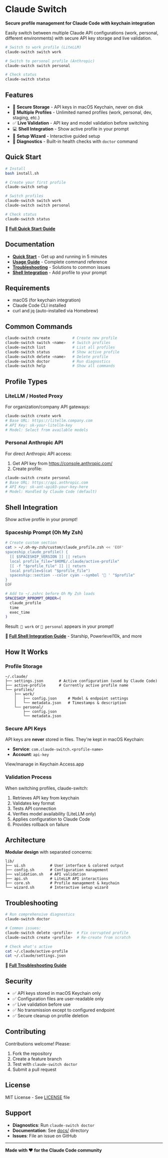 # Claude Switch

**Secure profile management for Claude Code with keychain integration**

Easily switch between multiple Claude API configurations (work, personal, different environments) with secure API key storage and live validation.

```bash
# Switch to work profile (LiteLLM)
claude-switch switch work

# Switch to personal profile (Anthropic)
claude-switch switch personal

# Check status
claude-switch status
```

## Features

- 🔐 **Secure Storage** - API keys in macOS Keychain, never on disk
- 🚀 **Multiple Profiles** - Unlimited named profiles (work, personal, dev, staging, etc.)
- ✅ **Live Validation** - API key and model validation before switching
- 💻 **Shell Integration** - Show active profile in your prompt
- 🧙 **Setup Wizard** - Interactive guided setup
- 🏥 **Diagnostics** - Built-in health checks with `doctor` command

## Quick Start

```bash
# Install
bash install.sh

# Create your first profile
claude-switch setup

# Switch profiles
claude-switch switch work
claude-switch switch personal

# Check status
claude-switch status
```

**📖 [Full Quick Start Guide](docs/QUICK_START.md)**

## Documentation

- **[Quick Start](docs/QUICK_START.md)** - Get up and running in 5 minutes
- **[Usage Guide](docs/USAGE.md)** - Complete command reference
- **[Troubleshooting](docs/TROUBLESHOOTING.md)** - Solutions to common issues
- **[Shell Integration](SHELL_INTEGRATION.md)** - Add profile to your prompt

## Requirements

- macOS (for keychain integration)
- Claude Code CLI installed
- curl and jq (auto-installed via Homebrew)

## Common Commands

```bash
claude-switch create          # Create new profile
claude-switch switch <name>   # Switch profiles
claude-switch list            # List all profiles
claude-switch status          # Show active profile
claude-switch delete <name>   # Delete profile
claude-switch doctor          # Run diagnostics
claude-switch help            # Show all commands
```

## Profile Types

### LiteLLM / Hosted Proxy

For organization/company API gateways:

```bash
claude-switch create work
# Base URL: https://litellm.company.com
# API Key: sk-your-litellm-key
# Model: Select from available models
```

### Personal Anthropic API

For direct Anthropic API access:

1. Get API key from https://console.anthropic.com/
2. Create profile:

```bash
claude-switch create personal
# Base URL: https://api.anthropic.com
# API Key: sk-ant-api03-your-key-here
# Model: Handled by Claude Code (default)
```

## Shell Integration

Show active profile in your prompt!

### Spaceship Prompt (Oh My Zsh)

```bash
# Create custom section
cat > ~/.oh-my-zsh/custom/claude_profile.zsh << 'EOF'
spaceship_claude_profile() {
  [[ $SPACESHIP_VERSION ]] || return
  local profile_file="$HOME/.claude/active-profile"
  [[ -f "$profile_file" ]] || return
  local profile=$(cat "$profile_file")
  spaceship::section --color cyan --symbol '󰧑 ' "$profile"
}
EOF

# Add to ~/.zshrc before Oh My Zsh loads
SPACESHIP_RPROMPT_ORDER=(
  claude_profile
  time
  exec_time
)
```

Result: `󰧑 work` or `󰧑 personal` appears in your prompt!

**📖 [Full Shell Integration Guide](SHELL_INTEGRATION.md)** - Starship, Powerlevel10k, and more

## How It Works

### Profile Storage

```
~/.claude/
├── settings.json       # Active configuration (used by Claude Code)
├── active-profile      # Currently active profile name
└── profiles/
    ├── work/
    │   ├── config.json     # Model & endpoint settings
    │   └── metadata.json   # Timestamps & description
    └── personal/
        ├── config.json
        └── metadata.json
```

### Secure API Keys

API keys are **never** stored in files. They're kept in macOS Keychain:

- **Service**: `com.claude-switch.<profile-name>`
- **Account**: `api-key`

View/manage in Keychain Access.app

### Validation Process

When switching profiles, claude-switch:
1. Retrieves API key from keychain
2. Validates key format
3. Tests API connection
4. Verifies model availability (LiteLLM only)
5. Applies configuration to Claude Code
6. Provides rollback on failure

## Architecture

**Modular design** with separated concerns:

```
lib/
├── ui.sh           # User interface & colored output
├── config.sh       # Configuration management
├── validation.sh   # API validation
├── api.sh          # LiteLLM API interactions
├── core.sh         # Profile management & keychain
└── wizard.sh       # Interactive setup wizard
```

## Troubleshooting

```bash
# Run comprehensive diagnostics
claude-switch doctor

# Common issues:
claude-switch delete <profile>  # Fix corrupted profile
claude-switch create <profile>  # Re-create from scratch

# Check what's active
cat ~/.claude/active-profile
cat ~/.claude/settings.json
```

**📖 [Full Troubleshooting Guide](docs/TROUBLESHOOTING.md)**

## Security

- ✅ API keys stored in macOS Keychain only
- ✅ Configuration files are user-readable only
- ✅ Live validation before use
- ✅ No transmission except to configured endpoint
- ✅ Secure cleanup on profile deletion

## Contributing

Contributions welcome! Please:

1. Fork the repository
2. Create a feature branch
3. Test with `claude-switch doctor`
4. Submit a pull request

## License

MIT License - See [LICENSE](LICENSE) file

## Support

- **Diagnostics**: Run `claude-switch doctor`
- **Documentation**: See [docs/](docs/) directory
- **Issues**: File an issue on GitHub

---

**Made with ❤️ for the Claude Code community**

